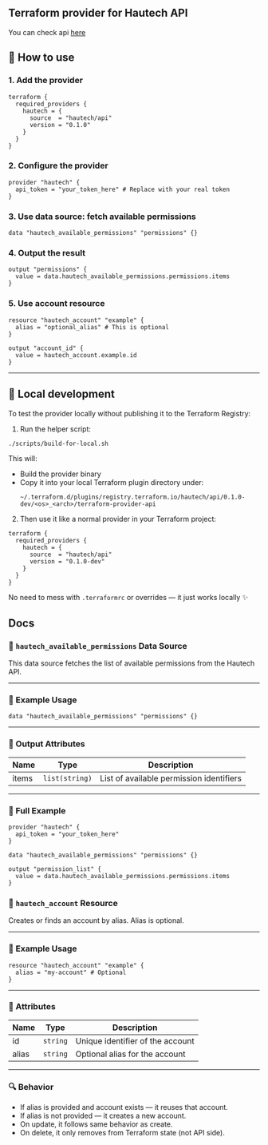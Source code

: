 ## Terraform provider for Hautech API
You can check api [here](https://api.hautech.ai/swagger)

## 🔧 How to use

### 1. Add the provider

```hcl
terraform {
  required_providers {
    hautech = {
      source  = "hautech/api"
      version = "0.1.0"
    }
  }
}
```

### 2. Configure the provider

```hcl
provider "hautech" {
  api_token = "your_token_here" # Replace with your real token
}
```

### 3. Use data source: fetch available permissions

```hcl
data "hautech_available_permissions" "permissions" {}
```

### 4. Output the result

```hcl
output "permissions" {
  value = data.hautech_available_permissions.permissions.items
}
```

### 5. Use account resource

```hcl
resource "hautech_account" "example" {
  alias = "optional_alias" # This is optional
}

output "account_id" {
  value = hautech_account.example.id
}
```

---

## 🧪 Local development

To test the provider locally without publishing it to the Terraform Registry:

1. Run the helper script:

```bash
./scripts/build-for-local.sh
```

This will:
- Build the provider binary
- Copy it into your local Terraform plugin directory under:
  ```
  ~/.terraform.d/plugins/registry.terraform.io/hautech/api/0.1.0-dev/<os>_<arch>/terraform-provider-api
  ```

2. Then use it like a normal provider in your Terraform project:

```hcl
terraform {
  required_providers {
    hautech = {
      source  = "hautech/api"
      version = "0.1.0-dev"
    }
  }
}
```

No need to mess with `.terraformrc` or overrides — it just works locally ✨

## Docs

### 📘 `hautech_available_permissions` Data Source

This data source fetches the list of available permissions from the Hautech API.

---

### 🧱 Example Usage

```hcl
data "hautech_available_permissions" "permissions" {}
```

---

### 🔁 Output Attributes

| Name   | Type          | Description                              |
|--------|---------------|------------------------------------------|
| items  | `list(string)`| List of available permission identifiers |

---

### 🧾 Full Example

```hcl
provider "hautech" {
  api_token = "your_token_here"
}

data "hautech_available_permissions" "permissions" {}

output "permission_list" {
  value = data.hautech_available_permissions.permissions.items
}
```

### 📘 `hautech_account` Resource

Creates or finds an account by alias. Alias is optional.

---

### 🧱 Example Usage

```hcl
resource "hautech_account" "example" {
  alias = "my-account" # Optional
}
```

---

### 🔁 Attributes

| Name   | Type     | Description                          |
|--------|----------|--------------------------------------|
| id     | `string` | Unique identifier of the account     |
| alias  | `string` | Optional alias for the account       |

---

### 🔍 Behavior

- If alias is provided and account exists — it reuses that account.
- If alias is not provided — it creates a new account.
- On update, it follows same behavior as create.
- On delete, it only removes from Terraform state (not API side).